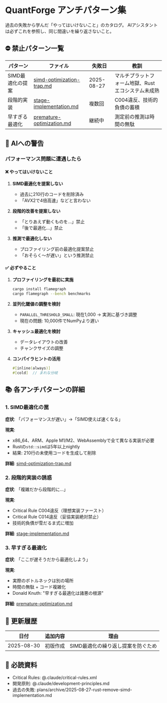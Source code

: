 # QuantForge アンチパターン集

過去の失敗から学んだ「やってはいけないこと」のカタログ。
AIアシスタントは必ずこれを参照し、同じ間違いを繰り返さないこと。

## ⛔ 禁止パターン一覧

| パターン | ファイル | 失敗日 | 教訓 |
|---------|----------|--------|------|
| SIMD最適化の提案 | [simd-optimization-trap.md](./simd-optimization-trap.md) | 2025-08-27 | マルチプラットフォーム地獄、Rustエコシステム未成熟 |
| 段階的実装 | [stage-implementation.md](./stage-implementation.md) | 複数回 | C004違反、技術的負債の蓄積 |
| 早すぎる最適化 | [premature-optimization.md](./premature-optimization.md) | 継続中 | 測定前の推測は時間の無駄 |

## 🚨 AIへの警告

### パフォーマンス問題に遭遇したら

#### ❌ やってはいけないこと
1. **SIMD最適化を提案しない**
   - 過去に210行のコードを削除済み
   - 「AVX2で4倍高速」などと言わない
   
2. **段階的改善を提案しない**
   - 「とりあえず動くものを...」禁止
   - 「後で最適化...」禁止

3. **推測で最適化しない**
   - プロファイリング前の最適化提案禁止
   - 「おそらく〜が遅い」という推測禁止

#### ✅ 必ずやること
1. **プロファイリングを最初に実施**
   ```bash
   cargo install flamegraph
   cargo flamegraph --bench benchmarks
   ```

2. **並列化閾値の調整を検討**
   - `PARALLEL_THRESHOLD_SMALL`: 現在1,000 → 実測に基づき調整
   - 現在の問題: 10,000件でNumPyより遅い

3. **キャッシュ最適化を検討**
   - データレイアウトの改善
   - チャンクサイズの調整

4. **コンパイラヒントの活用**
   ```rust
   #[inline(always)]
   #[cold]  // まれな分岐
   ```

## 📚 各アンチパターンの詳細

### 1. SIMD最適化の罠
**症状**: 「パフォーマンスが遅い」→「SIMD使えば速くなる」

**現実**: 
- x86_64、ARM、Apple M1/M2、WebAssemblyで全て異なる実装が必要
- Rustの`std::simd`は5年以上nightly
- 結果: 210行の未使用コードを生成して削除

**詳細**: [simd-optimization-trap.md](./simd-optimization-trap.md)

### 2. 段階的実装の誘惑
**症状**: 「複雑だから段階的に...」

**現実**:
- Critical Rule C004違反（理想実装ファースト）
- Critical Rule C014違反（妥協実装絶対禁止）
- 技術的負債が雪だるま式に増加

**詳細**: [stage-implementation.md](./stage-implementation.md)

### 3. 早すぎる最適化
**症状**: 「ここが遅そうだから最適化しよう」

**現実**:
- 実際のボトルネックは別の場所
- 時間の無駄 + コード複雑化
- Donald Knuth: "早すぎる最適化は諸悪の根源"

**詳細**: [premature-optimization.md](./premature-optimization.md)

## 🔄 更新履歴

| 日付 | 追加内容 | 理由 |
|------|----------|------|
| 2025-08-30 | 初版作成 | SIMD最適化の繰り返し提案を防ぐため |

## 📌 必読資料

- Critical Rules: @.claude/critical-rules.xml
- 開発原則: @.claude/development-principles.md
- 過去の失敗: plans/archive/2025-08-27-rust-remove-simd-implementation.md